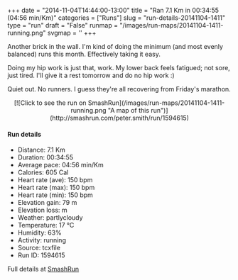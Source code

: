 +++
date = "2014-11-04T14:44:00-13:00"
title = "Ran 7.1 Km in 00:34:55 (04:56 min/Km)"
categories = ["Runs"]
slug = "run-details-20141104-1411"
type = "run"
draft = "False"
runmap = "/images/run-maps/20141104-1411-running.png"
svgmap = '<polyline points="0 55, 1 60, 2 61, 16 47, 22 44, 27 43, 33 46, 36 43, 38 42, 39 40, 40 39, 44 39, 48 39, 59 40, 63 41, 66 43, 76 51, 76 51, 81 54, 86 56, 87 56, 97 56, 100 55, 93 56, 89 56, 81 54, 75 50, 66 42, 58 40, 39 40, 38 42, 34 46, 27 43, 23 44, 15 49, 14 49, 10 53">'
+++

Another brick in the wall. I'm kind of doing the minimum (and most evenly balanced) runs this month. Effectively taking it easy. 

Doing my hip work is just that, work. My lower back feels fatigued; not sore, just tired. I'll give it a rest tomorrow and do no hip work :)

Quiet out. No runners. I guess they're all recovering from Friday's marathon. 



<!--more-->

<center>
[![Click to see the run on SmashRun](/images/run-maps/20141104-1411-running.png "A map of this run")](http://smashrun.com/peter.smith/run/1594615)
</center>

#### Run details

* Distance: 7.1 Km
* Duration: 00:34:55
* Average pace: 04:56 min/Km
* Calories: 605 Cal
* Heart rate (ave): 150 bpm
* Heart rate (max): 150 bpm
* Heart rate (min): 150 bpm
* Elevation gain: 79 m
* Elevation loss:  m
* Weather: partlycloudy
* Temperature: 17 &deg;C
* Humidity: 63%
* Activity: running
* Source: tcxfile
* Run ID: 1594615

Full details at [SmashRun](http://smashrun.com/peter.smith/run/1594615)
